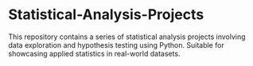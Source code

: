 # Statistical-Analysis-Projects
This repository contains a series of statistical analysis projects involving data exploration  and hypothesis testing using Python. Suitable for showcasing applied statistics in real-world datasets.
